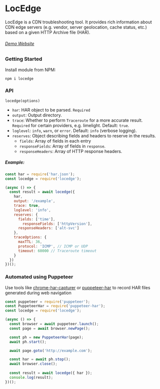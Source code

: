 # LocEdge

LocEdge is a CDN troubleshooting tool. It provides rich information about CDN edge servers (e.g. vendor, server geolocation, cache status, etc.) based on a given HTTP Archive file (HAR).

###### <a href="https://locedgex.web.app/">Demo Website</a>

### Getting Started

Install module from NPM:

```shell
npm i locedge
```

### API

`locedge(options)`

- `har`: HAR object to be parsed. `Required`
- `output`: Output directory.
- `trace`: Whether to perform `Traceroute` for a more accurate result. `Required` for certain providers, e.g. limelight. Default: `true`.
- `loglevel`: `info`, `warn`, or `error`. Default: `info` (verbose logging).
- `reserves`: Object describing fields and headers to reserve in the results.
  - `fields`: Array of fields in each entry
  - `responseFields`: Array of fields in `response`.
  - `responseHeaders`: Array of HTTP response headers.

##### Example:

```javascript
const har = require('har.json');
const locedge = require('locedge');

(async () => {
  const result = await locedge({
    har,
    output: '/example',
    trace: true,
    loglevel: 'info',
    reserves: {
      fields: ['time'],
    	responseFields: ['httpVersion'],
      responseHeaders: ['alt-svc']
    },
    traceOptions: {
      maxTTL: 36,
      protocol: 'ICMP', // ICMP or UDP
      timeout: 60000 // Traceroute timeout
    }
  })
})();
```

### Automated using Puppeteer

Use tools like <a href="https://github.com/cyrus-and/chrome-har-capturer">chrome-har-capturer</a> or <a href="https://github.com/Everettss/puppeteer-har">puppeteer-har</a> to record HAR files generated during web navigation

```javascript
const puppeteer = require('puppeteer');
const PuppeteerHar = require('puppeteer-har');
const locedge = require('locedge');

(async () => {
  const browser = await puppeteer.launch();
  const page = await browser.newPage();

  const ph = new PuppeteerHar(page);
  await ph.start();

  await page.goto('http://example.com');

  const har = await ph.stop();
  await browser.close();
  
  const result = await locedge({ har });
  console.log(result);
})();
```